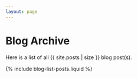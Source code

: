 ```yaml
---
layout: page
---
```


# Blog Archive

Here is a list of all {{ site.posts | size }} blog post(s).

{% include blog-list-posts.liquid %}